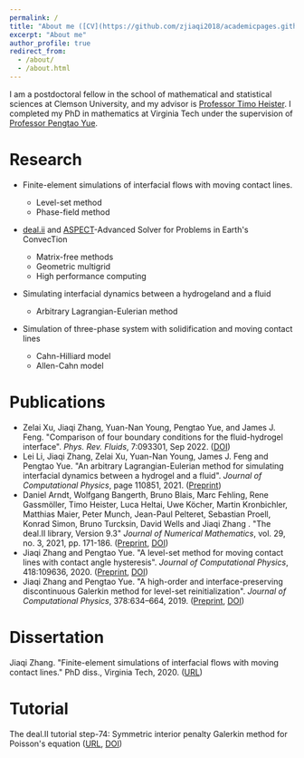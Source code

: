 ```yaml
---
permalink: /
title: "About me ([CV](https://github.com/zjiaqi2018/academicpages.github.io/raw/master/files/CV-JQZHANG.pdf))"
excerpt: "About me"
author_profile: true
redirect_from: 
  - /about/
  - /about.html
---
```

I am a postdoctoral fellow in the school of mathematical and statistical sciences at Clemson University, and my advisor is [Professor Timo Heister](http://www.math.clemson.edu/~heister/#home). I completed my PhD in mathematics at Virginia Tech under the supervision of [Professor Pengtao Yue](https://www.math.vt.edu/people/faculty/yue-pengtao.html). 




Research 
======
* Finite-element simulations of interfacial flows with moving contact lines. 
  * Level-set method
  * Phase-field method

* [deal.ii](https://www.dealii.org/) and [ASPECT](https://github.com/geodynamics/aspect)-Advanced Solver for Problems in Earth's ConvecTion
  * Matrix-free methods
  * Geometric multigrid
  * High performance computing

* Simulating interfacial dynamics between a hydrogeland and a fluid
  * Arbitrary Lagrangian-Eulerian method

* Simulation  of  three-phase  system  with  solidification and moving contact lines
  *  Cahn-Hilliard model
  * Allen-Cahn model


Publications
======
* Zelai Xu, Jiaqi Zhang, Yuan-Nan Young, Pengtao Yue, and James J. Feng. "Comparison
  of four boundary conditions for the fluid-hydrogel interface". <i>Phys. Rev. Fluids</i>, 7:093301, Sep 2022. ([DOI](https://doi.org/10.1103/physrevfluids.7.093301))
* Lei Li, Jiaqi Zhang, Zelai Xu, Yuan-Nan Young, James J. Feng and Pengtao Yue. "An arbitrary Lagrangian-Eulerian method for simulating interfacial dynamics between a
hydrogel and a fluid". <i>Journal of Computational Physics</i>, page 110851, 2021. ([Preprint](https://github.com/zjiaqi2018/zjiaqi2018.github.io/blob/master/files/hydrogel_ver14.pdf))  
*  Daniel Arndt, Wolfgang Bangerth, Bruno Blais, Marc Fehling, Rene Gassmöller, Timo Heister, Luca Heltai, Uwe Köcher, Martin Kronbichler, Matthias Maier, Peter Munch, Jean-Paul Pelteret, Sebastian Proell, Konrad Simon, Bruno Turcksin, David Wells and Jiaqi Zhang . "The deal.II library, Version 9.3" <i>Journal of Numerical Mathematics</i>, vol. 29, no. 3, 2021, pp. 171-186. ([Preprint](https://www.dealii.org/deal93-preprint.pdf), [DOI](https://doi.org/10.1515/jnma-2021-0081)) 
* Jiaqi Zhang and Pengtao Yue. "A level-set method for moving contact lines with contact angle hysteresis". <i>Journal of Computational Physics</i>, 418:109636, 2020. ([Preprint](https://github.com/zjiaqi2018/academicpages.github.io/raw/master/files/contactLine_20.pdf), [DOI](https://doi.org/10.1016/j.jcp.2020.109636))
* Jiaqi Zhang and Pengtao Yue. "A high-order and interface-preserving discontinuous Galerkin method for level-set reinitialization". <i>Journal of Computational Physics</i>, 378:634–664, 2019. ([Preprint](https://github.com/zjiaqi2018/academicpages.github.io/raw/master/files/ls_reinit_19.pdf), [DOI](https://doi.org/10.1016/j.jcp.2018.11.029))

Dissertation
======
Jiaqi Zhang. "Finite-element simulations of interfacial flows with moving contact lines." PhD diss., Virginia Tech, 2020. ([URL](https://vtechworks.lib.vt.edu/handle/10919/99058))

Tutorial
======
The deal.II tutorial step-74: Symmetric interior penalty Galerkin method for Poisson's equation
([URL](https://www.dealii.org/current/doxygen/deal.II/step_74.html), [DOI](https://zenodo.org/record/5812174))


<!-- 
This is the front page of a website that is powered by the [academicpages template](https://github.com/academicpages/academicpages.github.io) and hosted on GitHub pages. [GitHub pages](https://pages.github.com) is a free service in which websites are built and hosted from code and data stored in a GitHub repository, automatically updating when a new commit is made to the respository. This template was forked from the [Minimal Mistakes Jekyll Theme](https://mmistakes.github.io/minimal-mistakes/) created by Michael Rose, and then extended to support the kinds of content that academics have: publications, talks, teaching, a portfolio, blog posts, and a dynamically-generated CV. You can fork [this repository](https://github.com/academicpages/academicpages.github.io) right now, modify the configuration and markdown files, add your own PDFs and other content, and have your own site for free, with no ads! An older version of this template powers my own personal website at [stuartgeiger.com](http://stuartgeiger.com), which uses [this Github repository](https://github.com/staeiou/staeiou.github.io). -->
<!-- 
A data-driven personal website
======
Like many other Jekyll-based GitHub Pages templates, academicpages makes you separate the website's content from its form. The content & metadata of your website are in structured markdown files, while various other files constitute the theme, specifying how to transform that content & metadata into HTML pages. You keep these various markdown (.md), YAML (.yml), HTML, and CSS files in a public GitHub repository. Each time you commit and push an update to the repository, the [GitHub pages](https://pages.github.com/) service creates static HTML pages based on these files, which are hosted on GitHub's servers free of charge.

Many of the features of dynamic content management systems (like Wordpress) can be achieved in this fashion, using a fraction of the computational resources and with far less vulnerability to hacking and DDoSing. You can also modify the theme to your heart's content without touching the content of your site. If you get to a point where you've broken something in Jekyll/HTML/CSS beyond repair, your markdown files describing your talks, publications, etc. are safe. You can rollback the changes or even delete the repository and start over -- just be sure to save the markdown files! Finally, you can also write scripts that process the structured data on the site, such as [this one](https://github.com/academicpages/academicpages.github.io/blob/master/talkmap.ipynb) that analyzes metadata in pages about talks to display [a map of every location you've given a talk](https://academicpages.github.io/talkmap.html).

Getting started
======
1. Register a GitHub account if you don't have one and confirm your e-mail (required!)
1. Fork [this repository](https://github.com/academicpages/academicpages.github.io) by clicking the "fork" button in the top right. 
1. Go to the repository's settings (rightmost item in the tabs that start with "Code", should be below "Unwatch"). Rename the repository "[your GitHub username].github.io", which will also be your website's URL.
1. Set site-wide configuration and create content & metadata (see below -- also see [this set of diffs](http://archive.is/3TPas) showing what files were changed to set up [an example site](https://getorg-testacct.github.io) for a user with the username "getorg-testacct")
1. Upload any files (like PDFs, .zip files, etc.) to the files/ directory. They will appear at https://[your GitHub username].github.io/files/example.pdf.  
1. Check status by going to the repository settings, in the "GitHub pages" section

Site-wide configuration
------
The main configuration file for the site is in the base directory in [_config.yml](https://github.com/academicpages/academicpages.github.io/blob/master/_config.yml), which defines the content in the sidebars and other site-wide features. You will need to replace the default variables with ones about yourself and your site's github repository. The configuration file for the top menu is in [_data/navigation.yml](https://github.com/academicpages/academicpages.github.io/blob/master/_data/navigation.yml). For example, if you don't have a portfolio or blog posts, you can remove those items from that navigation.yml file to remove them from the header. 

Create content & metadata
------
For site content, there is one markdown file for each type of content, which are stored in directories like _publications, _talks, _posts, _teaching, or _pages. For example, each talk is a markdown file in the [_talks directory](https://github.com/academicpages/academicpages.github.io/tree/master/_talks). At the top of each markdown file is structured data in YAML about the talk, which the theme will parse to do lots of cool stuff. The same structured data about a talk is used to generate the list of talks on the [Talks page](https://academicpages.github.io/talks), each [individual page](https://academicpages.github.io/talks/2012-03-01-talk-1) for specific talks, the talks section for the [CV page](https://academicpages.github.io/cv), and the [map of places you've given a talk](https://academicpages.github.io/talkmap.html) (if you run this [python file](https://github.com/academicpages/academicpages.github.io/blob/master/talkmap.py) or [Jupyter notebook](https://github.com/academicpages/academicpages.github.io/blob/master/talkmap.ipynb), which creates the HTML for the map based on the contents of the _talks directory).

**Markdown generator**

I have also created [a set of Jupyter notebooks](https://github.com/academicpages/academicpages.github.io/tree/master/markdown_generator
) that converts a CSV containing structured data about talks or presentations into individual markdown files that will be properly formatted for the academicpages template. The sample CSVs in that directory are the ones I used to create my own personal website at stuartgeiger.com. My usual workflow is that I keep a spreadsheet of my publications and talks, then run the code in these notebooks to generate the markdown files, then commit and push them to the GitHub repository.

How to edit your site's GitHub repository
------
Many people use a git client to create files on their local computer and then push them to GitHub's servers. If you are not familiar with git, you can directly edit these configuration and markdown files directly in the github.com interface. Navigate to a file (like [this one](https://github.com/academicpages/academicpages.github.io/blob/master/_talks/2012-03-01-talk-1.md) and click the pencil icon in the top right of the content preview (to the right of the "Raw | Blame | History" buttons). You can delete a file by clicking the trashcan icon to the right of the pencil icon. You can also create new files or upload files by navigating to a directory and clicking the "Create new file" or "Upload files" buttons. 

Example: editing a markdown file for a talk
![Editing a markdown file for a talk](/images/editing-talk.png)

For more info
------
More info about configuring academicpages can be found in [the guide](https://academicpages.github.io/markdown/). The [guides for the Minimal Mistakes theme](https://mmistakes.github.io/minimal-mistakes/docs/configuration/) (which this theme was forked from) might also be helpful. -->
